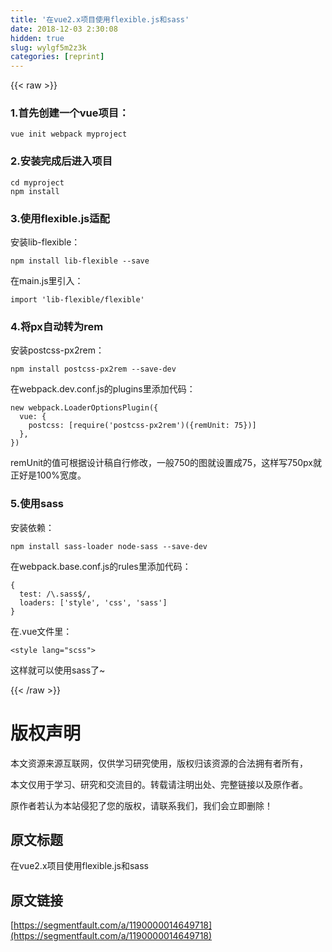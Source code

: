 ```yaml
---
title: '在vue2.x项目使用flexible.js和sass' 
date: 2018-12-03 2:30:08
hidden: true
slug: wylgf5m2z3k
categories: [reprint]
---
```


{{< raw >}}

                    
<h3>1.首先创建一个vue项目：</h3>
<pre><code>vue init webpack myproject</code></pre>
<h3>2.安装完成后进入项目</h3>
<pre><code>cd myproject
npm install</code></pre>
<h3>3.使用flexible.js适配</h3>
<p>安装lib-flexible：</p>
<pre><code>npm install lib-flexible --save</code></pre>
<p>在main.js里引入：</p>
<pre><code>import 'lib-flexible/flexible'</code></pre>
<h3>4.将px自动转为rem</h3>
<p>安装postcss-px2rem：</p>
<pre><code>npm install postcss-px2rem --save-dev</code></pre>
<p>在webpack.dev.conf.js的plugins里添加代码：</p>
<pre><code>new webpack.LoaderOptionsPlugin({
  vue: {
    postcss: [require('postcss-px2rem')({remUnit: 75})]
  },
})</code></pre>
<p>remUnit的值可根据设计稿自行修改，一般750的图就设置成75，这样写750px就正好是100%宽度。</p>
<h3>5.使用sass</h3>
<p>安装依赖：</p>
<pre><code>npm install sass-loader node-sass --save-dev</code></pre>
<p>在webpack.base.conf.js的rules里添加代码：</p>
<pre><code>{
  test: /\.sass$/,
  loaders: ['style', 'css', 'sass']
}</code></pre>
<p>在.vue文件里：</p>
<pre><code>&lt;style lang="scss"&gt;</code></pre>
<p>这样就可以使用sass了~</p>

                
{{< /raw >}}

# 版权声明
本文资源来源互联网，仅供学习研究使用，版权归该资源的合法拥有者所有，

本文仅用于学习、研究和交流目的。转载请注明出处、完整链接以及原作者。

原作者若认为本站侵犯了您的版权，请联系我们，我们会立即删除！

## 原文标题
在vue2.x项目使用flexible.js和sass

## 原文链接
[https://segmentfault.com/a/1190000014649718](https://segmentfault.com/a/1190000014649718)

